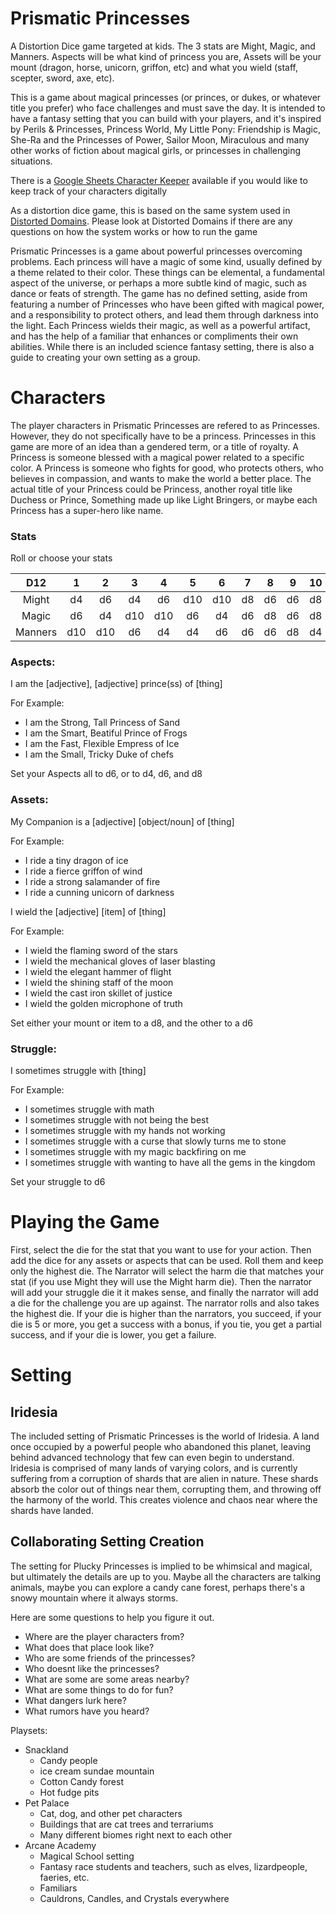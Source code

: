 # Prismatic Princesses

A Distortion Dice game targeted at kids. The 3 stats are Might, Magic, and Manners. Aspects will be what kind of princess you are, Assets will be your mount (dragon, horse, unicorn, griffon, etc) and what you wield (staff, scepter, sword, axe, etc).

This is a game about magical princesses (or princes, or dukes, or whatever title you prefer) who face challenges and must save the day. It is intended to have a fantasy setting that you can build with your players, and it's inspired by Perils & Princesses, Princess World, My Little Pony: Friendship is Magic, She-Ra and the Princesses of Power, Sailor Moon, Miraculous and many other works of fiction about magical girls, or princesses in challenging situations.

There is a [Google Sheets Character Keeper](https://docs.google.com/spreadsheets/d/1DIalMaBtRqMXCNJUHo8jZ_xfP-EjSXnuGzIGj_Hlg7A/edit?usp=sharing) available if you would like to keep track of your characters digitally

As a distortion dice game, this is based on the same system used in [Distorted Domains](https://pennylescroche.github.io/Distorted-Domains). Please look at Distorted Domains if there are any questions on how the system works or how to run the game

Prismatic Princesses is a game about powerful princesses overcoming problems. Each princess will have a magic of some kind, usually defined by a theme related to their color. These things can be elemental, a fundamental aspect of the universe, or perhaps a more subtle kind of magic, such as dance or feats of strength. The game has no defined setting, aside from featuring a number of Princesses who have been gifted with magical power, and a responsibility to protect others, and lead them through darkness into the light. Each Princess wields their magic, as well as a powerful artifact, and has the help of a familiar that enhances or compliments their own abilities. While there is an included science fantasy setting, there is also a guide to creating your own setting as a group.

# Characters

The player characters in Prismatic Princesses are refered to as Princesses. However, they do not specifically have to be a princess. Princesses in this game are more of an idea than a gendered term, or a title of royalty. A Princess is someone blessed with a magical power related to a specific color. A Princess is someone who fights for good, who protects others, who believes in compassion, and wants to make the world a better place. The actual title of your Princess could be Princess, another royal title like Duchess or Prince, Something made up like Light Bringers, or maybe each Princess has a super-hero like name.

### Stats

Roll or choose your stats

D12      | 1   | 2   | 3   | 4   | 5   | 6   | 7   | 8   | 9   | 10  | 11  | 12
 :-----: | :-: | :-: | :-: | :-: | :-: | :-: | :-: | :-: | :-: | :-: | :-: | :-:
Might    | d4  | d6  | d4  | d6  | d10 | d10 | d8  | d6  | d6  | d8  | d8  | d4
Magic    | d6  | d4  | d10 | d10 | d6  | d4  | d6  | d8  | d6  | d8  | d4  | d8
Manners  | d10 | d10 | d6  | d4  | d4  | d6  | d6  | d6  | d8  | d4  | d8  | d8

### Aspects:

I am the [adjective], [adjective] prince(ss) of [thing]

For Example:
- I am the Strong, Tall Princess of Sand
- I am the Smart, Beatiful Prince of Frogs
- I am the Fast, Flexible Empress of Ice
- I am the Small, Tricky Duke of chefs

Set your Aspects all to d6, or to d4, d6, and d8

### Assets:

My Companion is a [adjective] [object/noun] of [thing]

For Example:

- I ride a tiny dragon of ice
- I ride a fierce griffon of wind
- I ride a strong salamander of fire
- I ride a cunning unicorn of darkness


I wield the [adjective] [item] of [thing]

For Example:

- I wield the flaming sword of the stars
- I wield the mechanical gloves of laser blasting
- I wield the elegant hammer of flight
- I wield the shining staff of the moon
- I wield the cast iron skillet of justice
- I wield the golden microphone of truth

Set either your mount or item to a d8, and the other to a d6

### Struggle:

I sometimes struggle with [thing]

For Example:

- I sometimes struggle with math
- I sometimes struggle with not being the best
- I sometimes struggle with my hands not working
- I sometimes struggle with a curse that slowly turns me to stone
- I sometimes struggle with my magic backfiring on me
- I sometimes struggle with wanting to have all the gems in the kingdom

Set your struggle to d6

# Playing the Game

First, select the die for the stat that you want to use for your action. Then add the dice for any assets or aspects that can be used. Roll them and keep only the highest die.
The Narrator will select the harm die that matches your stat (if you use Might they will use the Might harm die). Then the narrator will add your struggle die it it makes sense, and finally the narrator will add a die for the challenge you are up against. 
The narrator rolls and also takes the highest die. If your die is higher than the narrators, you succeed, if your die is 5 or more, you get a success with a bonus, if you tie, you get a partial success, and if your die is lower, you get a failure.


# Setting

## Iridesia

The included setting of Prismatic Princesses is the world of Iridesia. A land once occupied by a powerful people who abandoned this planet, leaving behind advanced technology that few can even begin to understand. Iridesia is comprised of many lands of varying colors, and is currently suffering from a corruption of shards that are alien in nature. These shards absorb the color out of things near them, corrupting them, and throwing off the harmony of the world. This creates violence and chaos near where the shards have landed.

## Collaborating Setting Creation

The setting for Plucky Princesses is implied to be whimsical and magical, but ultimately the details are up to you. Maybe all the characters are talking animals, maybe you can explore a candy cane forest, perhaps there's a snowy mountain where it always storms.

Here are some questions to help you figure it out.
- Where are the player characters from?
- What does that place look like?
- Who are some friends of the princesses?
- Who doesnt like the princesses?
- What are some are some areas nearby?
- What are some things to do for fun?
- What dangers lurk here?
- What rumors have you heard?

Playsets:

- Snackland
  - Candy people
  - ice cream sundae mountain
  - Cotton Candy forest
  - Hot fudge pits  
- Pet Palace
  - Cat, dog, and other pet characters
  - Buildings that are cat trees and terrariums
  - Many different biomes right next to each other
- Arcane Academy
  - Magical School setting
  - Fantasy race students and teachers, such as elves, lizardpeople, faeries, etc.
  - Familiars
  - Cauldrons, Candles, and Crystals everywhere
